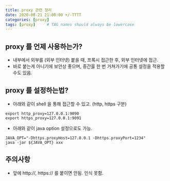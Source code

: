 ```yaml
---
title: proxy 관련 정리
date: 2020-08-21 21:00:00 +/-TTTT
categories: [proxy]
tags: [proxy]     # TAG names should always be lowercase
---
```



## proxy 를 언제 사용하는가? 
- 내부에서 외부를 (외부 인터넷) 붙을 때, 프록시 접근한 후, 외부 인터넷에 접근.
- 바로 붙는게 아니기에 보안상 좋으며, 중간읋 한 번 거쳐가기에 공통 설정을 적용할 수도 있음.

## proxy 를 설정하는법?
- 아래와 같이 shell 을 통해 접근할 수 있고. (http, https 구분)
```shell script
export http_proxy=127.0.0.1:9090
export https_proxy=127.0.0.1:9091
```

- 아래와 같이 java option 설정으로도 가능.
```shell script
JAVA_OPT="-Dhttps.proxyHost=127.0.0.1 -Dhttps.proxyPort=1234"
java -jar ${JAVA_OPT} xxx
```

## 주의사항
- 앞에 http://, https:// 를 붙이면 안됨. 인식 못함.